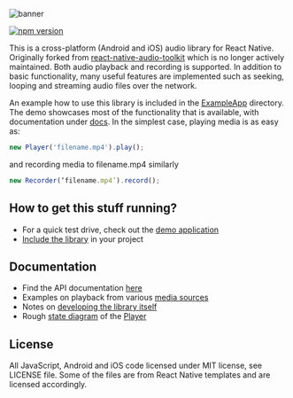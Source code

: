 ![banner](/banner.png)

[![npm version](https://badge.fury.io/js/react-native-audio-toolkit.svg)](https://badge.fury.io/js/react-native-audio-toolkit)

This is a cross-platform (Android and iOS) audio library for React Native.  
Originally forked from [react-native-audio-toolkit](https://github.com/futurice/react-native-audio-toolkit)
which is no longer actively maintained.
Both audio playback and recording is supported. In addition to basic
functionality, many useful features are implemented such as seeking,
looping and streaming audio files over the network.

An example how to use this library is included in the [ExampleApp](/ExampleApp)
directory. The demo showcases most of the functionality that is available, with
documentation under [docs](/docs). In the simplest case, playing media is as
easy as:

```js
new Player('filename.mp4').play();
```

and recording media to filename.mp4 similarly
```js
new Recorder(‘filename.mp4’).record();
```

How to get this stuff running?
------------------------------

* For a quick test drive, check out the [demo application](/ExampleApp)
* [Include the library](/docs/SETUP.md) in your project

Documentation
-------------

* Find the API documentation [here](/docs/API.md)
* Examples on playback from various [media sources](/docs/SOURCES.md)
* Notes on [developing the library itself](/docs/DEVELOPING.md)
* Rough [state diagram](/docs/state_diagram.svg) of the [Player](src/Player.js)

License
-------

All JavaScript, Android and iOS code licensed under MIT license, see LICENSE
file. Some of the files are from React Native templates and are licensed
accordingly.
